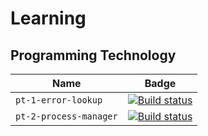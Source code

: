 # Learning

## Programming Technology

| Name                     | Badge |
| ------------------------ | ----- |
| `pt-1-error-lookup`      | [![Build status](https://ci.appveyor.com/api/projects/status/uur09sl6y6r2ac6x?svg=true)](https://ci.appveyor.com/project/kalaider/pt-1-error-lookup) |
| `pt-2-process-manager`   | [![Build status](https://ci.appveyor.com/api/projects/status/4cdx9mg9jbieikha?svg=true)](https://ci.appveyor.com/project/kalaider/pt-2-process-manager) |

